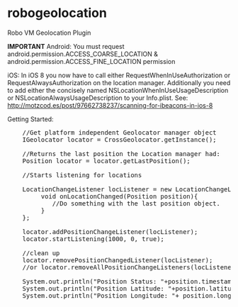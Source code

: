 # robogeolocation
Robo VM Geolocation Plugin


**IMPORTANT**
Android:
You must request android.permission.ACCESS_COARSE_LOCATION & android.permission.ACCESS_FINE_LOCATION permission

iOS:
In iOS 8 you now have to call either RequestWhenInUseAuthorization or RequestAlwaysAuthorization on the location manager. Additionally you need to add either the concisely named NSLocationWhenInUseUsageDescription or NSLocationAlwaysUsageDescription to your Info.plist.
See:  http://motzcod.es/post/97662738237/scanning-for-ibeacons-in-ios-8


Getting Started:

<pre>
    //Get platform independent Geolocator manager object
    IGeolocator locator = CrossGeolocator.getInstance();

    //Returns the last position the Location manager had:
    Position locator = locator.getLastPosition();

    //Starts listening for locations

    LocationChangeListener locListener = new LocationChangeListener(){
         void onLocationChanged(Position position){
            //Do something with the last position object.
         }
    };

    locator.addPositionChangeListener(locListener);
    locator.startListening(1000, 0, true);

    //clean up
    locator.removePositionChangedListener(locListener);
    //or locator.removeAllPositionChangeListeners(locListener);

    System.out.println("Position Status: "+position.timestamp);
    System.out.println("Position Latitude: "+position.latitude);
    System.out.println("Position Longitude: "+ position.longitude);
</pre>




